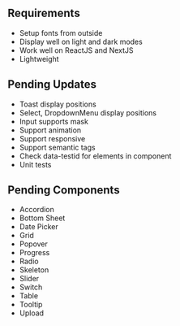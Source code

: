 ## Requirements

- Setup fonts from outside
- Display well on light and dark modes
- Work well on ReactJS and NextJS
- Lightweight

## Pending Updates

- Toast display positions
- Select, DropdownMenu display positions
- Input supports mask
- Support animation
- Support responsive
- Support semantic tags
- Check data-testid for elements in component
- Unit tests

## Pending Components

- Accordion
- Bottom Sheet
- Date Picker
- Grid
- Popover
- Progress
- Radio
- Skeleton
- Slider
- Switch
- Table
- Tooltip
- Upload
